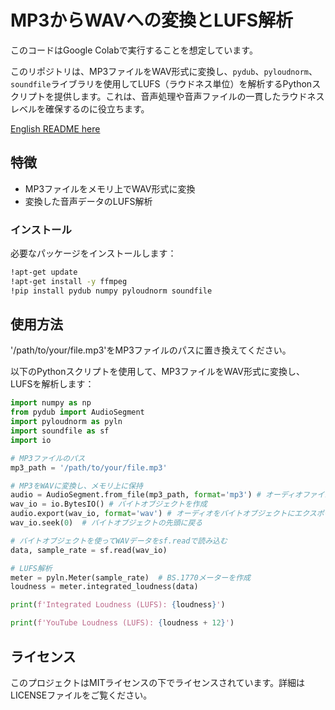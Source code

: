 # MP3からWAVへの変換とLUFS解析

このコードはGoogle Colabで実行することを想定しています。

このリポジトリは、MP3ファイルをWAV形式に変換し、`pydub`、`pyloudnorm`、`soundfile`ライブラリを使用してLUFS（ラウドネス単位）を解析するPythonスクリプトを提供します。これは、音声処理や音声ファイルの一貫したラウドネスレベルを確保するのに役立ちます。

[English README here](README.md)

## 特徴

- MP3ファイルをメモリ上でWAV形式に変換
- 変換した音声データのLUFS解析

### インストール

必要なパッケージをインストールします：

```bash
!apt-get update
!apt-get install -y ffmpeg
!pip install pydub numpy pyloudnorm soundfile
```

## 使用方法

'/path/to/your/file.mp3'をMP3ファイルのパスに置き換えてください。

以下のPythonスクリプトを使用して、MP3ファイルをWAV形式に変換し、LUFSを解析します：

```python
import numpy as np
from pydub import AudioSegment
import pyloudnorm as pyln
import soundfile as sf
import io

# MP3ファイルのパス
mp3_path = '/path/to/your/file.mp3'

# MP3をWAVに変換し、メモリ上に保持
audio = AudioSegment.from_file(mp3_path, format='mp3') # オーディオファイルをロード
wav_io = io.BytesIO() # バイトオブジェクトを作成
audio.export(wav_io, format='wav') # オーディオをバイトオブジェクトにエクスポート
wav_io.seek(0)  # バイトオブジェクトの先頭に戻る

# バイトオブジェクトを使ってWAVデータをsf.readで読み込む
data, sample_rate = sf.read(wav_io)

# LUFS解析
meter = pyln.Meter(sample_rate)  # BS.1770メーターを作成
loudness = meter.integrated_loudness(data)

print(f'Integrated Loudness (LUFS): {loudness}')

print(f'YouTube Loudness (LUFS): {loudness + 12}')
```


## ライセンス

このプロジェクトはMITライセンスの下でライセンスされています。詳細はLICENSEファイルをご覧ください。
